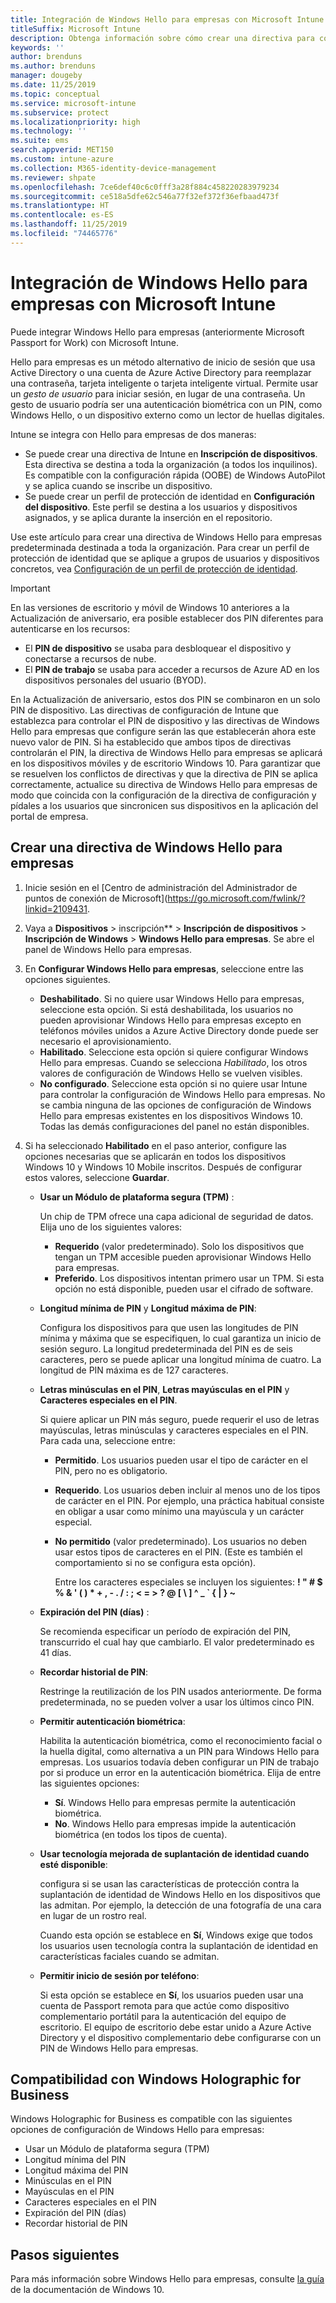 ```yaml
---
title: Integración de Windows Hello para empresas con Microsoft Intune
titleSuffix: Microsoft Intune
description: Obtenga información sobre cómo crear una directiva para controlar el uso de Windows Hello para empresas en dispositivos administrados".
keywords: ''
author: brenduns
ms.author: brenduns
manager: dougeby
ms.date: 11/25/2019
ms.topic: conceptual
ms.service: microsoft-intune
ms.subservice: protect
ms.localizationpriority: high
ms.technology: ''
ms.suite: ems
search.appverid: MET150
ms.custom: intune-azure
ms.collection: M365-identity-device-management
ms.reviewer: shpate
ms.openlocfilehash: 7ce6def40c6c0fff3a28f884c458220283979234
ms.sourcegitcommit: ce518a5dfe62c546a77f32ef372f36efbaad473f
ms.translationtype: HT
ms.contentlocale: es-ES
ms.lasthandoff: 11/25/2019
ms.locfileid: "74465776"
---
```

# <a name="integrate-windows-hello-for-business-with-microsoft-intune"></a>Integración de Windows Hello para empresas con Microsoft Intune  

Puede integrar Windows Hello para empresas (anteriormente Microsoft Passport for Work) con Microsoft Intune.

 Hello para empresas es un método alternativo de inicio de sesión que usa Active Directory o una cuenta de Azure Active Directory para reemplazar una contraseña, tarjeta inteligente o tarjeta inteligente virtual. Permite usar un *gesto de usuario* para iniciar sesión, en lugar de una contraseña. Un gesto de usuario podría ser una autenticación biométrica con un PIN, como Windows Hello, o un dispositivo externo como un lector de huellas digitales.

Intune se integra con Hello para empresas de dos maneras:

- Se puede crear una directiva de Intune en **Inscripción de dispositivos**. Esta directiva se destina a toda la organización (a todos los inquilinos). Es compatible con la configuración rápida (OOBE) de Windows AutoPilot y se aplica cuando se inscribe un dispositivo. 
- Se puede crear un perfil de protección de identidad en **Configuración del dispositivo**. Este perfil se destina a los usuarios y dispositivos asignados, y se aplica durante la inserción en el repositorio. 

Use este artículo para crear una directiva de Windows Hello para empresas predeterminada destinada a toda la organización. Para crear un perfil de protección de identidad que se aplique a grupos de usuarios y dispositivos concretos, vea [Configuración de un perfil de protección de identidad](identity-protection-configure.md).  

<!--- - You can store authentication certificates in the Windows Hello for Business key storage provider (KSP). For more information, see [Secure resource access with certificate profiles in Microsoft Intune](secure-resource-access-with-certificate-profiles.md). --->

> [!IMPORTANT]
> En las versiones de escritorio y móvil de Windows 10 anteriores a la Actualización de aniversario, era posible establecer dos PIN diferentes para autenticarse en los recursos:
> - El **PIN de dispositivo** se usaba para desbloquear el dispositivo y conectarse a recursos de nube.
> - El **PIN de trabajo** se usaba para acceder a recursos de Azure AD en los dispositivos personales del usuario (BYOD).
> 
> En la Actualización de aniversario, estos dos PIN se combinaron en un solo PIN de dispositivo.
> Las directivas de configuración de Intune que establezca para controlar el PIN de dispositivo y las directivas de Windows Hello para empresas que configure serán las que establecerán ahora este nuevo valor de PIN.
> Si ha establecido que ambos tipos de directivas controlarán el PIN, la directiva de Windows Hello para empresas se aplicará en los dispositivos móviles y de escritorio Windows 10.
> Para garantizar que se resuelven los conflictos de directivas y que la directiva de PIN se aplica correctamente, actualice su directiva de Windows Hello para empresas de modo que coincida con la configuración de la directiva de configuración y pídales a los usuarios que sincronicen sus dispositivos en la aplicación del portal de empresa.



## <a name="create-a-windows-hello-for-business-policy"></a>Crear una directiva de Windows Hello para empresas

1. Inicie sesión en el [Centro de administración del Administrador de puntos de conexión de Microsoft](https://go.microsoft.com/fwlink/?linkid=2109431.

2. Vaya a **Dispositivos** > inscripción** > **Inscripción de dispositivos** > **Inscripción de Windows** > **Windows Hello para empresas**. Se abre el panel de Windows Hello para empresas.

3. En **Configurar Windows Hello para empresas**, seleccione entre las opciones siguientes.

    - **Deshabilitado**. Si no quiere usar Windows Hello para empresas, seleccione esta opción. Si está deshabilitada, los usuarios no pueden aprovisionar Windows Hello para empresas excepto en teléfonos móviles unidos a Azure Active Directory donde puede ser necesario el aprovisionamiento.
    - **Habilitado**. Seleccione esta opción si quiere configurar Windows Hello para empresas.  Cuando se selecciona *Habilitado*, los otros valores de configuración de Windows Hello se vuelven visibles.
    - **No configurado**. Seleccione esta opción si no quiere usar Intune para controlar la configuración de Windows Hello para empresas. No se cambia ninguna de las opciones de configuración de Windows Hello para empresas existentes en los dispositivos Windows 10. Todas las demás configuraciones del panel no están disponibles.

4. Si ha seleccionado **Habilitado** en el paso anterior, configure las opciones necesarias que se aplicarán en todos los dispositivos Windows 10 y Windows 10 Mobile inscritos. Después de configurar estos valores, seleccione **Guardar**.

   - **Usar un Módulo de plataforma segura (TPM)** :

     Un chip de TPM ofrece una capa adicional de seguridad de datos. Elija uno de los siguientes valores:

     - **Requerido** (valor predeterminado). Solo los dispositivos que tengan un TPM accesible pueden aprovisionar Windows Hello para empresas.
     - **Preferido**. Los dispositivos intentan primero usar un TPM. Si esta opción no está disponible, pueden usar el cifrado de software.

   - **Longitud mínima de PIN** y **Longitud máxima de PIN**:

     Configura los dispositivos para que usen las longitudes de PIN mínima y máxima que se especifiquen, lo cual garantiza un inicio de sesión seguro. La longitud predeterminada del PIN es de seis caracteres, pero se puede aplicar una longitud mínima de cuatro. La longitud de PIN máxima es de 127 caracteres.

   - **Letras minúsculas en el PIN**, **Letras mayúsculas en el PIN** y **Caracteres especiales en el PIN**.

     Si quiere aplicar un PIN más seguro, puede requerir el uso de letras mayúsculas, letras minúsculas y caracteres especiales en el PIN. Para cada una, seleccione entre:

     - **Permitido**. Los usuarios pueden usar el tipo de carácter en el PIN, pero no es obligatorio.

     - **Requerido**. Los usuarios deben incluir al menos uno de los tipos de carácter en el PIN. Por ejemplo, una práctica habitual consiste en obligar a usar como mínimo una mayúscula y un carácter especial.

     - **No permitido** (valor predeterminado). Los usuarios no deben usar estos tipos de caracteres en el PIN. (Este es también el comportamiento si no se configura esta opción).

       Entre los caracteres especiales se incluyen los siguientes: **! " # $ % &amp; ' ( ) &#42; + , - . / : ; &lt; = &gt; ? @ [ \ ] ^ _ &#96; { &#124; } ~**

   - **Expiración del PIN (días)** :

     Se recomienda especificar un período de expiración del PIN, transcurrido el cual hay que cambiarlo. El valor predeterminado es 41 días.

   - **Recordar historial de PIN**:

     Restringe la reutilización de los PIN usados anteriormente. De forma predeterminada, no se pueden volver a usar los últimos cinco PIN.

   - **Permitir autenticación biométrica**:

     Habilita la autenticación biométrica, como el reconocimiento facial o la huella digital, como alternativa a un PIN para Windows Hello para empresas. Los usuarios todavía deben configurar un PIN de trabajo por si produce un error en la autenticación biométrica. Elija de entre las siguientes opciones:

     - **Sí**. Windows Hello para empresas permite la autenticación biométrica.
     - **No**. Windows Hello para empresas impide la autenticación biométrica (en todos los tipos de cuenta).

   - **Usar tecnología mejorada de suplantación de identidad cuando esté disponible**:

     configura si se usan las características de protección contra la suplantación de identidad de Windows Hello en los dispositivos que las admitan. Por ejemplo, la detección de una fotografía de una cara en lugar de un rostro real.

     Cuando esta opción se establece en **Sí**, Windows exige que todos los usuarios usen tecnología contra la suplantación de identidad en características faciales cuando se admitan.

   - **Permitir inicio de sesión por teléfono**:

     Si esta opción se establece en **Sí**, los usuarios pueden usar una cuenta de Passport remota para que actúe como dispositivo complementario portátil para la autenticación del equipo de escritorio. El equipo de escritorio debe estar unido a Azure Active Directory y el dispositivo complementario debe configurarse con un PIN de Windows Hello para empresas.

## <a name="windows-holographic-for-business-support"></a>Compatibilidad con Windows Holographic for Business

Windows Holographic for Business es compatible con las siguientes opciones de configuración de Windows Hello para empresas:

- Usar un Módulo de plataforma segura (TPM)
- Longitud mínima del PIN
- Longitud máxima del PIN
- Minúsculas en el PIN
- Mayúsculas en el PIN
- Caracteres especiales en el PIN
- Expiración del PIN (días)
- Recordar historial de PIN

## <a name="next-steps"></a>Pasos siguientes

Para más información sobre Windows Hello para empresas, consulte [la guía](https://technet.microsoft.com/library/mt589441.aspx) de la documentación de Windows 10.
